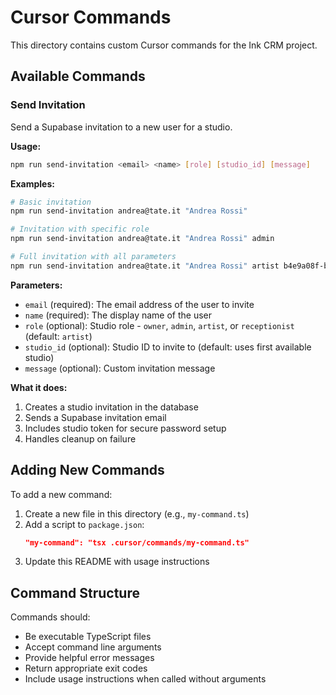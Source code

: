 # Cursor Commands

This directory contains custom Cursor commands for the Ink CRM project.

## Available Commands

### Send Invitation

Send a Supabase invitation to a new user for a studio.

**Usage:**
```bash
npm run send-invitation <email> <name> [role] [studio_id] [message]
```

**Examples:**
```bash
# Basic invitation
npm run send-invitation andrea@tate.it "Andrea Rossi"

# Invitation with specific role
npm run send-invitation andrea@tate.it "Andrea Rossi" admin

# Full invitation with all parameters
npm run send-invitation andrea@tate.it "Andrea Rossi" artist b4e9a08f-bc0e-4f45-b2c0-99b31c07d2ab "Welcome to our studio!"
```

**Parameters:**
- `email` (required): The email address of the user to invite
- `name` (required): The display name of the user
- `role` (optional): Studio role - `owner`, `admin`, `artist`, or `receptionist` (default: `artist`)
- `studio_id` (optional): Studio ID to invite to (default: uses first available studio)
- `message` (optional): Custom invitation message

**What it does:**
1. Creates a studio invitation in the database
2. Sends a Supabase invitation email
3. Includes studio token for secure password setup
4. Handles cleanup on failure

## Adding New Commands

To add a new command:

1. Create a new file in this directory (e.g., `my-command.ts`)
2. Add a script to `package.json`:
   ```json
   "my-command": "tsx .cursor/commands/my-command.ts"
   ```
3. Update this README with usage instructions

## Command Structure

Commands should:
- Be executable TypeScript files
- Accept command line arguments
- Provide helpful error messages
- Return appropriate exit codes
- Include usage instructions when called without arguments
